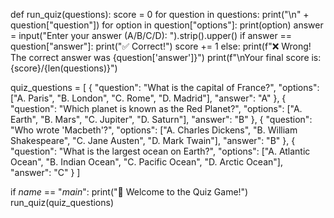 def run_quiz(questions):
    score = 0
    for question in questions:
        print("\n" + question["question"])
        for option in question["options"]:
            print(option)
        answer = input("Enter your answer (A/B/C/D): ").strip().upper()
        if answer == question["answer"]:
            print("✅ Correct!")
            score += 1
        else:
            print(f"❌ Wrong! The correct answer was {question['answer']}")
    print(f"\nYour final score is: {score}/{len(questions)}")


quiz_questions = [
    {
        "question": "What is the capital of France?",
        "options": ["A. Paris", "B. London", "C. Rome", "D. Madrid"],
        "answer": "A"
    },
    {
        "question": "Which planet is known as the Red Planet?",
        "options": ["A. Earth", "B. Mars", "C. Jupiter", "D. Saturn"],
        "answer": "B"
    },
    {
        "question": "Who wrote 'Macbeth'?",
        "options": ["A. Charles Dickens", "B. William Shakespeare", "C. Jane Austen", "D. Mark Twain"],
        "answer": "B"
    },
    {
        "question": "What is the largest ocean on Earth?",
        "options": ["A. Atlantic Ocean", "B. Indian Ocean", "C. Pacific Ocean", "D. Arctic Ocean"],
        "answer": "C"
    }
]

if _name_ == "_main_":
    print("🧠 Welcome to the Quiz Game!")
    run_quiz(quiz_questions)
